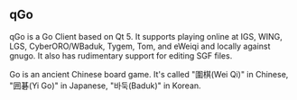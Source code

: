 ## qGo 

qGo is a Go Client based on Qt 5.
It supports playing online at IGS, WING, LGS, CyberORO/WBaduk, Tygem, Tom, and eWeiqi and locally against gnugo.
It also has rudimentary support for editing SGF files.

Go is an ancient Chinese board game. It's called "圍棋(Wei Qi)" in Chinese, "囲碁(Yi Go)" in Japanese, "바둑(Baduk)" in Korean.
